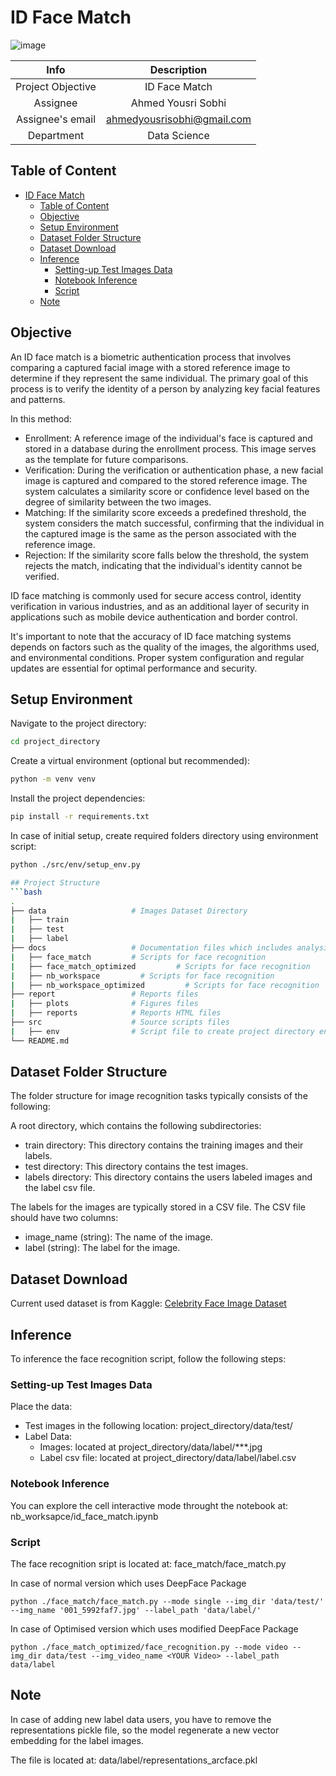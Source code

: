 # ID Face Match

![image](https://github.com/AhmedYousriSobhi/face-off/assets/66730765/96affd2e-0e73-420f-8ae1-63005ed8967a)

| Info | Description |
|:-----:|:----------:|
| Project Objective |ID Face Match|
| Assignee | Ahmed Yousri Sobhi |
| Assignee's email | [ahmedyousrisobhi@gmail.com](ahmedyousrisobhi@gmail.com) |
| Department | Data Science |

## Table of Content
- [ID Face Match](#id-face-match)
  - [Table of Content](#table-of-content)
  - [Objective](#objective)
  - [Setup Environment](#setup-environment)
  - [Dataset Folder Structure](#dataset-folder-structure)
  - [Dataset Download](#dataset-download)
  - [Inference](#inference)
    - [Setting-up Test Images Data](#setting-up-test-images-data)
    - [Notebook Inference](#notebook-inference)
    - [Script](#script)
  - [Note](#note)

## Objective
An ID face match is a biometric authentication process that involves comparing a captured facial image with a stored reference image to determine if they represent the same individual. The primary goal of this process is to verify the identity of a person by analyzing key facial features and patterns.

In this method:
- Enrollment: A reference image of the individual's face is captured and stored in a database during the enrollment process. This image serves as the template for future comparisons.
- Verification: During the verification or authentication phase, a new facial image is captured and compared to the stored reference image. The system calculates a similarity score or confidence level based on the degree of similarity between the two images.
- Matching: If the similarity score exceeds a predefined threshold, the system considers the match successful, confirming that the individual in the captured image is the same as the person associated with the reference image.
- Rejection: If the similarity score falls below the threshold, the system rejects the match, indicating that the individual's identity cannot be verified.

ID face matching is commonly used for secure access control, identity verification in various industries, and as an additional layer of security in applications such as mobile device authentication and border control.

It's important to note that the accuracy of ID face matching systems depends on factors such as the quality of the images, the algorithms used, and environmental conditions. Proper system configuration and regular updates are essential for optimal performance and security.

## Setup Environment
Navigate to the project directory:

```bash
cd project_directory
```

Create a virtual environment (optional but recommended):
```bash
python -m venv venv
```

Install the project dependencies:

```bash
pip install -r requirements.txt
```

In case of initial setup, create required folders directory using environment script:
```bash
python ./src/env/setup_env.py

## Project Structure
```bash
.
├── data                   # Images Dataset Directory
|   ├── train
|   ├── test
|   ├── label
├── docs                   # Documentation files which includes analysis report
|   ├── face_match         # Scripts for face recognition
|   ├── face_match_optimized         # Scripts for face recognition
|   ├── nb_workspace         # Scripts for face recognition
|   ├── nb_workspace_optimized         # Scripts for face recognition
├── report                 # Reports files
|   ├── plots              # Figures files
|   ├── reports            # Reports HTML files
├── src                    # Source scripts files
|   ├── env                # Script file to create project directory environment
└── README.md
```

## Dataset Folder Structure
The folder structure for image recognition tasks typically consists of the following:

A root directory, which contains the following subdirectories:
- train directory: This directory contains the training images and their labels.
- test directory: This directory contains the test images.
- labels directory: This directory contains the users labeled images and the label csv file.

The labels for the images are typically stored in a CSV file. The CSV file should have two columns:
- image_name (string): The name of the image.
- label (string): The label for the image.

## Dataset Download
Current used dataset is from Kaggle: [Celebrity Face Image Dataset](https://www.kaggle.com/datasets/vishesh1412/celebrity-face-image-dataset?select=Celebrity+Faces+Dataset)

## Inference
To inference the face recognition script, follow the following steps:

### Setting-up Test Images Data
Place the data:
- Test images in the following location: project_directory/data/test/
- Label Data:
  - Images: located at project_directory/data/label/***.jpg
  - Label csv file: located at project_directory/data/label/label.csv

### Notebook Inference
You can explore the cell interactive mode throught the notebook at: nb_worksapce/id_face_match.ipynb

### Script
The face recognition sript is located at: face_match/face_match.py

In case of normal version which uses DeepFace Package
```
python ./face_match/face_match.py --mode single --img_dir 'data/test/' --img_name '001_5992faf7.jpg' --label_path 'data/label/' 
```

In case of Optimised version which uses modified DeepFace Package
```
python ./face_match_optimized/face_recognition.py --mode video --img_dir data/test --img_video_name <YOUR Video> --label_path data/label
```

## Note
In case of adding new label data users, you have to remove the representations pickle file, so the model regenerate a new vector embedding for the label images.

The file is located at: data/label/representations_arcface.pkl